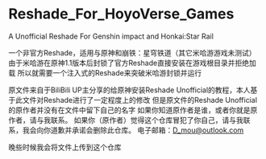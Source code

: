 # Reshade_For_HoyoVerse_Games
A Unofficial Reshade For Genshin impact and Honkai:Star Rail

一个非官方Reshade，适用与原神和崩铁：星穹铁道（其它米哈游游戏未测试）
由于米哈游在原神1.1版本后封锁了官方Reshade直接安装在游戏根目录并拒绝加载
所以就需要一个注入式的Reshade来突破米哈游封锁并运行

原文件来自于BiliBili UP主分享的给原神安装Reshade Unofficial的教程，本人基于此文件对Reshade进行了一定程度上的修改
但是原文件的Reshade Unofficial的原作者并没有在文件中留下自己的名字
如果你知道原作者是谁，或者你就是原作者，请与我联系。
如果你（原作者）觉得这个仓库冒犯了你自己，请与我联系，我会向你道歉并承诺会删除此仓库。
电子邮箱：D_mou@outlook.com

晚些时候我会将文件上传到这个仓库
